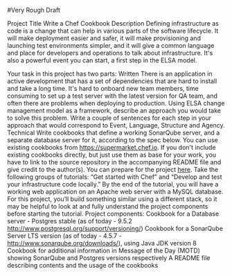 #Very Rough Draft

Project Title
Write a Chef Cookbook
Description
Defining infrastructure as code is a change that can help in various parts of the software lifecycle. It will make deployment easier and safer, it will make provisioning and launching test environments simpler, and it will give a common language and place for developers and operations to talk about infrastructure. It's also a powerful event you can start, a first step in the ELSA model.

Your task in this project has two parts:
Written
There is an application in active development that has a set of dependencies that are hard to install and take a long time. It's hard to onboard new team members, time consuming to set up a test server with the latest version for QA team, and often there are problems when deploying to production.
Using ELSA change management model as a framework, describe an approach you would take to solve this problem. Write a couple of sentences for each step in your approach that would correspond to Event, Language, Structure and Agency.
Technical
Write cookbooks that define a working SonarQube server, and a separate database server for it, according to the spec below. You can use existing cookbooks from https://supermarket.chef.io. If you don't include existing cookbooks directly, but just use them as base for your work, you have to link to the source repository in the accompanying README file and give credit to the author(s).
You can prepare for the project  [here](https://learn.chef.io/tutorials/). Take the following groups of  tutorials: “Get started with Chef” and “Develop and test your infrastructure code locally.”
By the end of the tutorial, you will have a working web application on an Apache web server with a MySQL database. For this project, you’ll build something similar using a different stack, so it may be helpful to look at and fully understand the project components before starting the tutorial.
Project components:
Cookbook for a Database server - Postgres stable (as of today - 9.5.2 http://www.postgresql.org/support/versioning/)
Cookbook for a SonarQube Server LTS version (as of today - 4.5.7 - http://www.sonarqube.org/downloads/), using Java JDK version 8
Cookbook for additional information in Message of the Day (MOTD) showing SonarQube and Postgres versions respectively
A README file describing contents and the usage of the cookbooks
